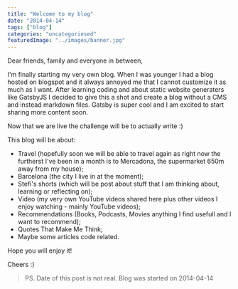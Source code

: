 ```yaml
---
title: "Welcome to my blog"
date: "2014-04-14"
tags: ["blog"]
categories: "uncategoriesed"
featuredImage: "../images/banner.jpg"
---
```


Dear friends, family and everyone in between,

I'm finally starting my very own blog. When I was younger I had a blog hosted on blogspot and it always annoyed me that I cannot customize it as much as I want. After learning coding and about static website generaters like GatsbyJS I decided to give this a shot and create a blog without a CMS and instead markdown files. Gatsby is super cool and I am excited to start sharing more content soon.

Now that we are live the challenge will be to actually write :)

This blog will be about:

- Travel (hopefully soon we will be able to travel again as right now the furtherst I've been in a month is to Mercadona, the supermarket 650m away from my house);
- Barcelona (the city I live in at the moment);
- Stefi's shorts (which will be post about stuff that I am thinking about, learning or reflecting on);
- Video (my very own YouTube videos shared here plus other videos I enjoy watching - mainly YouTube videos);
- Recommendations (Books, Podcasts, Movies anything I find usefull and I want to recommend);
- Quotes That Make Me Think;
- Maybe some articles code related.

Hope you will enjoy it!

Cheers :)

> PS. Date of this post is not real. Blog was started on 2014-04-14
